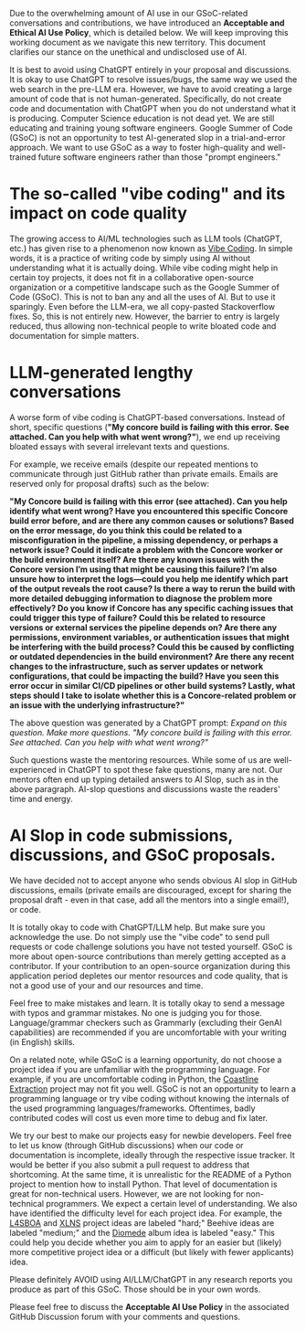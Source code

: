 Due to the overwhelming amount of AI use in our GSoC-related conversations and contributions, we have introduced an **Acceptable and Ethical AI Use Policy**, which is detailed below. We will keep improving this working document as we navigate this new territory. This document clarifies our stance on the unethical and undisclosed use of AI.

It is best to avoid using ChatGPT entirely in your proposal and discussions. It is okay to use ChatGPT to resolve issues/bugs, the same way we used the web search in the pre-LLM era. However, we have to avoid creating a large amount of code that is not human-generated. Specifically, do not create code and documentation with ChatGPT when you do not understand what it is producing. Computer Science education is not dead yet. We are still educating and training young software engineers. Google Summer of Code (GSoC) is not an opportunity to test AI-generated slop in a trial-and-error approach. We want to use GSoC as a way to foster high-quality and well-trained future software engineers rather than those "prompt engineers."

# The so-called "vibe coding" and its impact on code quality
The growing access to AI/ML technologies such as LLM tools (ChatGPT, etc.) has given rise to a phenomenon now known as [Vibe Coding](https://en.wikipedia.org/wiki/Vibe_coding). In simple words, it is a practice of writing code by simply using AI without understanding what it is actually doing. While vibe coding might help in certain toy projects, it does not fit in a collaborative open-source organization or a competitive landscape such as the Google Summer of Code (GSoC). This is not to ban any and all the uses of AI. But to use it sparingly. Even before the LLM-era, we all copy-pasted Stackoverflow fixes. So, this is not entirely new. However, the barrier to entry is largely reduced, thus allowing non-technical people to write bloated code and documentation for simple matters. 

# LLM-generated lengthy conversations
A worse form of vibe coding is ChatGPT-based conversations. Instead of short, specific questions (**"My concore build is failing with this error. See attached. Can you help with what went wrong?"**), we end up receiving bloated essays with several irrelevant texts and questions.

For example, we receive emails (despite our repeated mentions to communicate through just GitHub rather than private emails. Emails are reserved only for proposal drafts) such as the below:

**"My Concore build is failing with this error (see attached). Can you help identify what went wrong? Have you encountered this specific Concore build error before, and are there any common causes or solutions? Based on the error message, do you think this could be related to a misconfiguration in the pipeline, a missing dependency, or perhaps a network issue? Could it indicate a problem with the Concore worker or the build environment itself? Are there any known issues with the Concore version I’m using that might be causing this failure? I’m also unsure how to interpret the logs—could you help me identify which part of the output reveals the root cause? Is there a way to rerun the build with more detailed debugging information to diagnose the problem more effectively? Do you know if Concore has any specific caching issues that could trigger this type of failure? Could this be related to resource versions or external services the pipeline depends on? Are there any permissions, environment variables, or authentication issues that might be interfering with the build process? Could this be caused by conflicting or outdated dependencies in the build environment? Are there any recent changes to the infrastructure, such as server updates or network configurations, that could be impacting the build? Have you seen this error occur in similar CI/CD pipelines or other build systems? Lastly, what steps should I take to isolate whether this is a Concore-related problem or an issue with the underlying infrastructure?"**

The above question was generated by a ChatGPT prompt: _Expand on this question. Make more questions. "My concore build is failing with this error. See attached. Can you help with what went wrong?"_

Such questions waste the mentoring resources. While some of us are well-experienced in ChatGPT to spot these fake questions, many are not. Our mentors often end up typing detailed answers to AI Slop, such as in the above paragraph. AI-slop questions and discussions waste the readers' time and energy.

# AI Slop in code submissions, discussions, and GSoC proposals.
We have decided not to accept anyone who sends obvious AI slop in GitHub discussions, emails (private emails are discouraged, except for sharing the proposal draft - even in that case, add all the mentors into a single email!), or code.

It is totally okay to code with ChatGPT/LLM help. But make sure you acknowledge the use. Do not simply use the "vibe code" to send pull requests or code challenge solutions you have not tested yourself. GSoC is more about open-source contributions than merely getting accepted as a contributor. If your contribution to an open-source organization during this application period depletes our mentor resources and code quality, that is not a good use of your and our resources and time.

Feel free to make mistakes and learn. It is totally okay to send a message with typos and grammar mistakes. No one is judging you for those. Language/grammar checkers such as Grammarly (excluding their GenAI capabilities) are recommended if you are uncomfortable with your writing (in English) skills. 

On a related note, while GSoC is a learning opportunity, do not choose a project idea if you are unfamiliar with the programming language. For example, if you are uncomfortable coding in Python, the [Coastline Extraction](https://github.com/fwitmer/CoastlineExtraction) project may not fit you well. GSoC is not an opportunity to learn a programming language or try vibe coding without knowing the internals of the used programming languages/frameworks. Oftentimes, badly contributed codes will cost us even more time to debug and fix later.

We try our best to make our projects easy for newbie developers. Feel free to let us know (through GitHub discussions) when our code or documentation is incomplete, ideally through the respective issue tracker. It would be better if you also submit a pull request to address that shortcoming. At the same time, it is unrealistic for the README of a Python project to mention how to install Python. That level of documentation is great for non-technical users. However, we are not looking for non-technical programmers. We expect a certain level of understanding. We also have identified the difficulty level for each project idea. For example, the [L4SBOA](https://github.com/KathiraveluLab/L4SBOA) and [XLNS]( https://github.com/xlnsresearch/) project ideas are labeled "hard;" Beehive ideas are labeled "medium;" and  the [Diomede](https://github.com/KathiraveluLab/Diomede) album idea is labeled "easy." This could help you decide whether you aim to apply for an easier but (likely) more competitive project idea or a difficult (but likely with fewer applicants) idea.

Please definitely AVOID using AI/LLM/ChatGPT in any research reports you produce as part of this GSoC. Those should be in your own words.

Please feel free to discuss the **Acceptable AI Use Policy** in the associated GitHub Discussion forum with your comments and questions.

